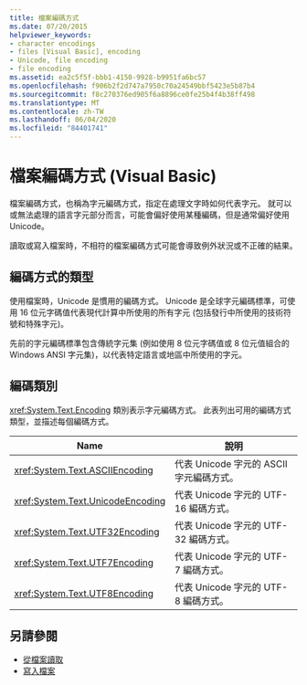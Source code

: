 ```yaml
---
title: 檔案編碼方式
ms.date: 07/20/2015
helpviewer_keywords:
- character encodings
- files [Visual Basic], encoding
- Unicode, file encoding
- file encoding
ms.assetid: ea2c5f5f-bbb1-4150-9928-b9951fa6bc57
ms.openlocfilehash: f906b2f2d747a7950c70a24549bbf5423e5b87b4
ms.sourcegitcommit: f8c270376ed905f6a8896ce0fe25b4f4b38ff498
ms.translationtype: MT
ms.contentlocale: zh-TW
ms.lasthandoff: 06/04/2020
ms.locfileid: "84401741"
---
```

# <a name="file-encodings-visual-basic"></a>檔案編碼方式 (Visual Basic)

檔案編碼方式，也稱為字元編碼方式，指定在處理文字時如何代表字元。 就可以或無法處理的語言字元部分而言，可能會偏好使用某種編碼，但是通常偏好使用 Unicode。

讀取或寫入檔案時，不相符的檔案編碼方式可能會導致例外狀況或不正確的結果。

## <a name="types-of-encodings"></a>編碼方式的類型

使用檔案時，Unicode 是慣用的編碼方式。 Unicode 是全球字元編碼標準，可使用 16 位元字碼值代表現代計算中所使用的所有字元 (包括發行中所使用的技術符號和特殊字元)。

先前的字元編碼標準包含傳統字元集 (例如使用 8 位元字碼值或 8 位元值組合的 Windows ANSI 字元集)，以代表特定語言或地區中所使用的字元。

## <a name="encoding-class"></a>編碼類別

<xref:System.Text.Encoding> 類別表示字元編碼方式。 此表列出可用的編碼方式類型，並描述每個編碼方式。

|Name|說明|
|---|---|
|<xref:System.Text.ASCIIEncoding>|代表 Unicode 字元的 ASCII 字元編碼方式。|
|<xref:System.Text.UnicodeEncoding>|代表 Unicode 字元的 UTF-16 編碼方式。|
|<xref:System.Text.UTF32Encoding>|代表 Unicode 字元的 UTF-32 編碼方式。|
|<xref:System.Text.UTF7Encoding>|代表 Unicode 字元的 UTF-7 編碼方式。|
|<xref:System.Text.UTF8Encoding>|代表 Unicode 字元的 UTF-8 編碼方式。|

## <a name="see-also"></a>另請參閱

- [從檔案讀取](reading-from-files.md)
- [寫入檔案](writing-to-files.md)
